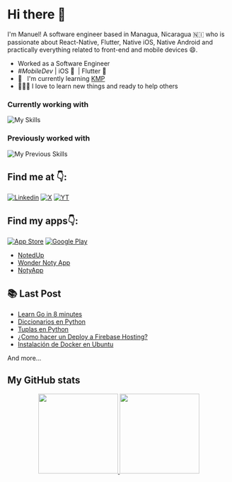 # Hi there 👋

I'm Manuel! A software engineer based in Managua, Nicaragua 🇳🇮 who is passionate about React-Native, Flutter, Native iOS, Native Android and practically everything related to front-end and mobile devices 😄.


- Worked as a Software Engineer
- _#MobileDev_ | iOS 🧡 &nbsp;| Flutter 💙 &nbsp; 
- 📖 &nbsp; I'm currently learning [KMP](https://kotlinlang.org/docs/multiplatform.html)
- 👨🏻‍💻 I love to learn new things and ready to help others

### Currently working with

![My Skills](https://skillicons.dev/icons?i=swift,kotlin,ts,react,go,firebase,&theme=dark)

### Previously worked with

![My Previous Skills](https://skillicons.dev/icons?i=dart,flutter,java,astro&theme=dark)

## Find me at 👇:

[![Linkedin](https://skillicons.dev/icons?i=linkedin&theme=light)](https://www.linkedin.com/in/manuelduarte077/)
[![X](https://skillicons.dev/icons?i=twitter&theme=light)](https://twitter.com/manuelduarte077)
[![YT](https://skillicons.dev/icons?i=youtube&theme=light)](https://twitter.com/manuelduarte077)

## Find my apps👇: 
[![App Store](https://img.shields.io/badge/App_Store-0D96F6?style=flat&logo=app-store&logoColor=white)](https://apps.apple.com/us/developer/manuel-duarte/id1713428056)
[![Google Play](https://img.shields.io/badge/Google_Play-414141?style=flat&logo=google-play&logoColor=white)](https://play.google.com/store/apps/dev?id=6066797066423825901)

- [NotedUp](https://app.notedup.donmanuel.dev/app)
- [Wonder Noty App](https://app.noty.donmanuel.dev/link)
- [NotyApp](https://play.google.com/store/apps/details?id=com.manuelduarte077.notyapp)

## 📚 Last Post

<!-- YT:START -->

- [Learn Go in 8 minutes ](https://www.donmanuel.dev/posts/learn-go-in-8-minutes)
- [Diccionarios en Python](https://www.donmanuel.dev/posts/que-es-un-diccionario-de-datos)
- [Tuplas en Python](https://dev.to/manuelduarte077/tuplas-en-python-tuple-5e52)
- [¿Como hacer un Deploy a Firebase Hosting?](https://dev.to/manuelduarte077/como-hacer-un-deploy-a-firebase-hosting-1d1j)
- [Instalación de Docker en Ubuntu](https://dev.to/manuelduarte077/instalacion-de-docker-en-ubuntu-4mhf)
<!-- YT:END -->

And more...

## My GitHub stats

<p align="center">
  <a href="https://github.com/manuelduarte077">
    <img height="180em" src="https://github-readme-stats-eight-theta.vercel.app/api?username=manuelduarte077&show_icons=true&theme=buefy&count_private=true"/>
    <img height="180em" src="https://github-readme-stats-eight-theta.vercel.app/api/top-langs/?username=manuelduarte077&layout=compact&langs_count=8&theme=buefy&count_private=true"/>
  </a>  
</p>

